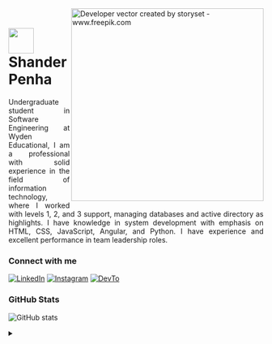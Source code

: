 <img align="right" alt="Developer vector created by storyset - www.freepik.com" height="380" src="https://github.com/ShanderPH/ShanderPH/assets/143129391/d126cd0e-a9f0-43ee-9966-2df2ade64b24">

<h1>
    <a href="https://github.com/ShanderPH">
     <img align="center" width="50px" src="https://github.com/user-attachments/assets/f100cdcf-d97f-4e06-9b70-8f8571ee32c1"></a>
    <span>Shander Penha</span>
</h1>

<p align="justify">Undergraduate student in Software Engineering at Wyden Educational, I am a professional with solid experience in the field of information technology, where I worked with levels 1, 2, and 3 support, managing databases and active directory as highlights. I have knowledge in system development with emphasis on HTML, CSS, JavaScript, Angular, and Python. I have experience and excellent performance in team leadership roles.</p>

<h3 align="left">Connect with me</h3>

[![LinkedIn](https://img.shields.io/badge/-LinkedIn-000?style=for-the-badge&logo=linkedin&logoColor=#808080&color:FFF)](https://www.linkedin.com/in/shanderphellip/)
[![Instagram](https://img.shields.io/badge/-Instagram-000?style=for-the-badge&logo=instagram&logoColor=#808080&color:FFF)](https://www.instagram.com/shanderphellip/)
[![DevTo](https://img.shields.io/badge/-DevTo-000?style=for-the-badge&logo=devto&logoColor=#808080&color:FFF)](https://dev.to/shanderph)

<h3 align="left">GitHub Stats</h3>

![GitHub stats](https://github-readme-stats-git-masterrstaa-rickstaa.vercel.app/api?username=ShanderPH&hide_title=true&show_icons=true&include_all_commits=false&count_private=true&line_height=25&hide=issues&bg_color=000&title_color=#8080806&text_color=FFF&border_radius=3&border_color=36123c&icon_color=FF00F6&theme=jolly)
<!--[![Most Used Languages](https://github-readme-stats-git-masterrstaa-rickstaa.vercel.app/api/top-langs/?username=elidianaandrade&line_height=10&card_width=290&layout=compact&hide_title=false&count_private=true&langs_count=4&show_icons=true&title_color=FF00F6&hide=html,css&bg_color=000&text_color=8B8B8B&border_radius=3&border_color=561760&count_private=true)](https://github.com/elidianaandrade/github-readme-stats)-->



<details align="left">
  <summary></summary> 
 
  - Badges by <a href="https://shields.io/">shields.io</a><br>
  - GitHub Stats by <a href="https://github.com/anuraghazra/github-readme-stats">anuraghazra</a>
  - Developer vector created by <a href="https://www.freepik.com/vectors/developer">storyset - www.freepik.com</a> (edited by author)

</details>

